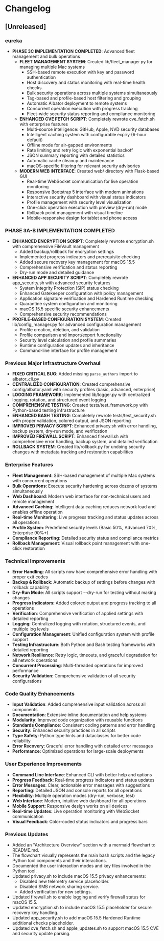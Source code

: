 # Changelog

## [Unreleased]

### eureka
- **PHASE 3C IMPLEMENTATION COMPLETED**: Advanced fleet management and bulk operations
  - **FLEET MANAGEMENT SYSTEM**: Created lib/fleet_manager.py for managing multiple Mac systems
    - SSH-based remote execution with key and password authentication
    - Host discovery and status monitoring with real-time health checks
    - Bulk security operations across multiple systems simultaneously
    - Tag-based and profile-based host filtering and grouping
    - Automatic Albator deployment to remote systems
    - Concurrent operation execution with progress tracking
    - Fleet-wide security status reporting and compliance monitoring
  - **ENHANCED CVE FETCH SCRIPT**: Completely rewrote cve_fetch.sh with enterprise features
    - Multi-source intelligence: GitHub, Apple, NVD security databases
    - Intelligent caching system with configurable expiry (6-hour default)
    - Offline mode for air-gapped environments
    - Rate limiting and retry logic with exponential backoff
    - JSON summary reporting with detailed statistics
    - Automatic cache cleanup and maintenance
    - macOS-specific filtering for relevant security advisories
  - **MODERN WEB INTERFACE**: Created web/ directory with Flask-based GUI
    - Real-time WebSocket communication for live operation monitoring
    - Responsive Bootstrap 5 interface with modern animations
    - Interactive security dashboard with visual status indicators
    - Profile management with security level visualization
    - One-click operation execution with preview (dry-run) mode
    - Rollback point management with visual timeline
    - Mobile-responsive design for tablet and phone access

### PHASE 3A-B IMPLEMENTATION COMPLETED
- **ENHANCED ENCRYPTION SCRIPT**: Completely rewrote encryption.sh with comprehensive FileVault management
  - Added backup/rollback for encryption settings
  - Implemented progress indicators and prerequisite checking
  - Added secure recovery key management for macOS 15.5
  - Comprehensive verification and status reporting
  - Dry-run mode and detailed guidance
- **ENHANCED APP SECURITY SCRIPT**: Completely rewrote app_security.sh with advanced security features
  - System Integrity Protection (SIP) status checking
  - Enhanced Gatekeeper configuration with policy management
  - Application signature verification and Hardened Runtime checking
  - Quarantine system configuration and monitoring
  - macOS 15.5 specific security enhancements
  - Comprehensive security recommendations
- **PROFILE-BASED CONFIGURATION SYSTEM**: Created lib/config_manager.py for advanced configuration management
  - Profile creation, deletion, and validation
  - Profile comparison and import/export functionality
  - Security level calculation and profile summaries
  - Runtime configuration updates and inheritance
  - Command-line interface for profile management

### Previous Major Infrastructure Overhaul
- **FIXED CRITICAL BUG**: Added missing `parse_authors` import to albator_cli.py
- **CENTRALIZED CONFIGURATION**: Created comprehensive config/albator.yaml with security profiles (basic, advanced, enterprise)
- **LOGGING FRAMEWORK**: Implemented lib/logger.py with centralized logging, rotation, and structured event logging
- **COMPREHENSIVE TESTING**: Created tests/test_framework.py with Python-based testing infrastructure
- **ENHANCED BASH TESTING**: Completely rewrote tests/test_security.sh with proper validation, colored output, and JSON reporting
- **IMPROVED PRIVACY SCRIPT**: Enhanced privacy.sh with error handling, backup system, dry-run mode, and verification
- **IMPROVED FIREWALL SCRIPT**: Enhanced firewall.sh with comprehensive error handling, backup system, and detailed verification
- **ROLLBACK SYSTEM**: Created lib/rollback.py for undoing security changes with metadata tracking and restoration capabilities

### Enterprise Features
- **Fleet Management**: SSH-based management of multiple Mac systems with concurrent operations
- **Bulk Operations**: Execute security hardening across dozens of systems simultaneously
- **Web Dashboard**: Modern web interface for non-technical users and remote management
- **Advanced Caching**: Intelligent data caching reduces network load and enables offline operation
- **Real-time Monitoring**: Live progress tracking and status updates across all operations
- **Profile System**: Predefined security levels (Basic 50%, Advanced 70%, Enterprise 90%+)
- **Compliance Reporting**: Detailed security status and compliance metrics
- **Rollback Management**: Visual rollback point management with one-click restoration

### Technical Improvements
- **Error Handling**: All scripts now have comprehensive error handling with proper exit codes
- **Backup & Rollback**: Automatic backup of settings before changes with rollback capability
- **Dry-Run Mode**: All scripts support --dry-run for testing without making changes
- **Progress Indicators**: Added colored output and progress tracking to all operations
- **Verification**: Comprehensive verification of applied settings with detailed reporting
- **Logging**: Centralized logging with rotation, structured events, and multiple log levels
- **Configuration Management**: Unified configuration system with profile support
- **Testing Infrastructure**: Both Python and Bash testing frameworks with detailed reporting
- **Network Resilience**: Retry logic, timeouts, and graceful degradation for all network operations
- **Concurrent Processing**: Multi-threaded operations for improved performance
- **Security Validation**: Comprehensive validation of all security configurations

### Code Quality Enhancements
- **Input Validation**: Added comprehensive input validation across all components
- **Documentation**: Extensive inline documentation and help systems
- **Modularity**: Improved code organization with reusable functions
- **Standards Compliance**: Consistent coding patterns and error handling
- **Security**: Enhanced security practices in all scripts
- **Type Safety**: Python type hints and dataclasses for better code reliability
- **Error Recovery**: Graceful error handling with detailed error messages
- **Performance**: Optimized operations for large-scale deployments

### User Experience Improvements
- **Command Line Interface**: Enhanced CLI with better help and options
- **Progress Feedback**: Real-time progress indicators and status updates
- **Error Messages**: Clear, actionable error messages with suggestions
- **Reporting**: Detailed JSON and console reports for all operations
- **Flexibility**: Multiple operation modes (dry-run, verbose, test)
- **Web Interface**: Modern, intuitive web dashboard for all operations
- **Mobile Support**: Responsive design works on all devices
- **Real-time Updates**: Live operation monitoring with WebSocket communication
- **Visual Feedback**: Color-coded status indicators and progress bars

### Previous Updates
- Added an "Architecture Overview" section with a mermaid flowchart to README.md.
- The flowchart visually represents the main bash scripts and the legacy Python tool components and their interactions.
- Documented the user interaction modes and key files involved in the Python tool.
- Updated privacy.sh to include macOS 15.5 privacy enhancements:
  - Disabled new telemetry service placeholder.
  - Disabled SMB network sharing service.
  - Added verification for new settings.
- Updated firewall.sh to enable logging and verify firewall status for macOS 15.5.
- Updated encryption.sh to include macOS 15.5 placeholder for secure recovery key handling.
- Updated app_security.sh to add macOS 15.5 Hardened Runtime additional checks placeholder.
- Updated cve_fetch.sh and apple_updates.sh to support macOS 15.5 CVE and security update parsing.

